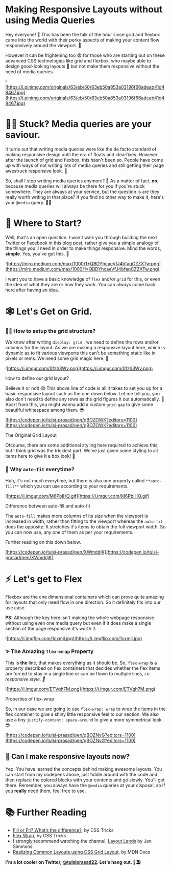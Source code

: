 # Making Responsive Layouts without using Media Queries

Hey everyone! 👋 This has been the talk of the hour since grid and flexbox came into the world with their perky aspects of making your content flow responsively around the viewport. 📱

However it can be frightening too 😨 for those who are starting out on these advanced CSS technologies like grid and flexbox, who maybe able to design good-looking layouts 🤩 but not make them responsive without the need of media queries.

![https://i.pinimg.com/originals/63/eb/50/63eb50a853a03196f66adeab41d48467.jpg](https://i.pinimg.com/originals/63/eb/50/63eb50a853a03196f66adeab41d48467.jpg)

# 🤷‍♂️ Stuck? Media queries are your saviour.

It turns out that writing media queries were like the de facto standard of making responsive design until the era of floats and clearfixes. However after the launch of grid and flexbox, this hasn't been so. People have come up with ways of not writing lots of media queries and still getting their page awestruck responsive look. 🤗

So, shall I stop writing media queries anymore? 👀 As a matter of fact, **no**, because media queries will always be there for you if you're stuck somewhere. They are always at your service, but the question is are they really worth writing in that place? If you find no other way to make it, here's your `@media` query. 💁‍♂️

# 🚈 Where to Start?

Well, that's an open question. I won't walk you through building the next Twitter or Facebook in this blog post, rather give you a simple analogy of the things you'll need in order to make things responsive. Mind the words, **simple**. Yes, you've got this. 💪

![https://miro.medium.com/max/1000/1*QBDYhcaeVfJ4bfaqCZZXTw.png](https://miro.medium.com/max/1000/1*QBDYhcaeVfJ4bfaqCZZXTw.png)

I want you to have a basic knowledge of `flex` and/or `grid` for this, or even the idea of what they are or how they work. You can always come back here after having an idea. 

# 🕸 Let's Get on Grid.

### 🧝‍♂️ How to setup the grid structure?

We know after writing `display: grid` , we need to define the rows and/or columns for the layout. As we are making a responsive layout here, which is dynamic as to fit various viewports this can't be something static like in pixels or rems. We need some grid magic here. 💫

![https://i.imgur.com/0fzh3Wv.png](https://i.imgur.com/0fzh3Wv.png)

How to define our grid layout?

Believe it or not! 😱 This above line of code is all it takes to set you up for a basic responsive layout such as the one down below. Let me tell you, you also don't need to define any rows as the grid figures it out automatically. 🤖 Apart from this, you might wanna add a custom `grid-gap` to give some beautiful whitespace among them. 😎

[https://codepen.io/tulsi-prasad/pen/qBOZOWK?editors=1100](https://codepen.io/tulsi-prasad/pen/qBOZOWK?editors=1100)

The Original Grid Layout

Ofcourse, there are some additional styling here required to achieve this, but I think grid was the trickiest part. We've just given some styling to all items here to give it a box look! 🥳

### 🐒 Why `auto-fit` everytime?

Huh, it's not much everytime, but there is also one property called `**auto-fill**` which you can use according to your requirements. 

![https://i.imgur.com/M6PblHQ.gif](https://i.imgur.com/M6PblHQ.gif)

Difference between auto-fill and auto-fit

The `auto-fill` makes more columns of its size when the viewport is increased in width, rather than fitting to the viewport whereas the `auto-fit` does the opposite. It stretches it's items to obtain the full viewport width. So you can now use, any one of them as per your requirements.

Further reading on this down below.

[https://codepen.io/tulsi-prasad/pen/XWmddjK](https://codepen.io/tulsi-prasad/pen/XWmddjK)

# ⚡ Let's get to Flex

Flexbox are the one dimensional containers which can prove quite amazing for layouts that only need flow in one direction. So it definitely fits into our use case. 

**PS:** Although the key here isn't making the whole webpage responsive without using even one media query but even if it does make a single section of the page responsive it's worth it.

![https://i.imgflip.com/1cxmjl.jpg](https://i.imgflip.com/1cxmjl.jpg)

### ✨ The Amazing `flex-wrap` Property

This is **the** line, that makes everything as it should be. So, `flex-wrap` is a property described on flex containers that decides whether the flex items are forced to stay in a single line or can be flown to multiple lines, *i.e. responsive style. 🌠*

![https://i.imgur.com/ETVqh7M.png](https://i.imgur.com/ETVqh7M.png)

Properties of flex-wrap

So, in our case we are going to use `flex-wrap: wrap` to wrap the items in the flex container to give a shiny little responsive feel to our section. We also use a tiny `justify-content: space-around` to give a more symmetrical look. 😎

[https://codepen.io/tulsi-prasad/pen/qBOZNvG?editors=1100](https://codepen.io/tulsi-prasad/pen/qBOZNvG?editors=1100)

## 🌈 Can I make responsive layouts now?

Yep. You have learned the concepts behind making awesome layouts. You can start from my codepens above, just fiddle around with the code and then replace the colored blocks with your contents and go slowly. You'll get there. Remember, you always have the `@media` queries at your disposal, so if you **really** need them, feel free to use.

# 📚 Further Reading

- [Fill or Fit? What’s the difference?](https://css-tricks.com/auto-sizing-columns-css-grid-auto-fill-vs-auto-fit/), by CSS Tricks
- [Flex Wrap](https://css-tricks.com/almanac/properties/f/flex-wrap/), by CSS Tricks
- I strongly recommend watching the channel, [Layout Lands](https://www.youtube.com/channel/UC7TizprGknbDalbHplROtag) by Jen Simmons.
- [Realizing Common Layouts using CSS Grid Layout](https://developer.mozilla.org/en-US/docs/Web/CSS/CSS_Grid_Layout/Realizing_common_layouts_using_CSS_Grid_Layout), by MDN Docs

**I'm a lot cooler on Twitter, [@tulsiprasad22](https://twitter.com/tulsiprasad22). Let's hang out. 🎉🏖**